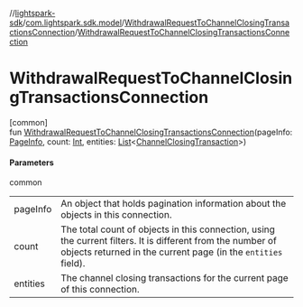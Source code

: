 //[lightspark-sdk](../../../index.md)/[com.lightspark.sdk.model](../index.md)/[WithdrawalRequestToChannelClosingTransactionsConnection](index.md)/[WithdrawalRequestToChannelClosingTransactionsConnection](-withdrawal-request-to-channel-closing-transactions-connection.md)

# WithdrawalRequestToChannelClosingTransactionsConnection

[common]\
fun [WithdrawalRequestToChannelClosingTransactionsConnection](-withdrawal-request-to-channel-closing-transactions-connection.md)(pageInfo: [PageInfo](../-page-info/index.md), count: [Int](https://kotlinlang.org/api/latest/jvm/stdlib/kotlin/-int/index.html), entities: [List](https://kotlinlang.org/api/latest/jvm/stdlib/kotlin.collections/-list/index.html)&lt;[ChannelClosingTransaction](../-channel-closing-transaction/index.md)&gt;)

#### Parameters

common

| | |
|---|---|
| pageInfo | An object that holds pagination information about the objects in this connection. |
| count | The total count of objects in this connection, using the current filters. It is different from the number of objects returned in the current page (in the `entities` field). |
| entities | The channel closing transactions for the current page of this connection. |

